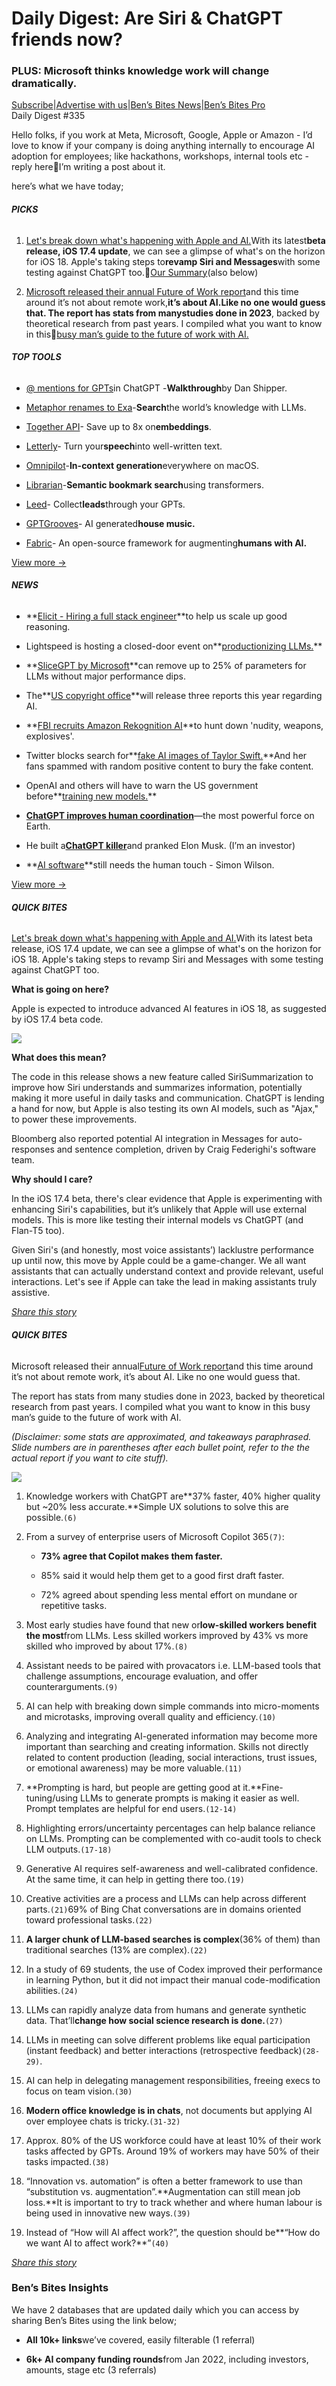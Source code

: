# Daily Digest: Are Siri & ChatGPT friends now?

### PLUS: Microsoft thinks knowledge work will change dramatically.

[S](https://bensbites.com?utm_source=bensbites\&utm_medium=referral\&utm_campaign=daily-digest-are-siri-chatgpt-friends-now)[ubscribe](https://bensbites.com?utm_source=bensbites\&utm_medium=referral\&utm_campaign=daily-digest-are-siri-chatgpt-friends-now)|[Advertise with us](https://grizzlyads.com/store/bens-bites?utm_source=bensbites\&utm_medium=referral\&utm_campaign=daily-digest-are-siri-chatgpt-friends-now)|[Ben’s Bites News](https://news.bensbites.co/?utm_source=bensbites\&utm_medium=referral\&utm_campaign=daily-digest-are-siri-chatgpt-friends-now)|[Ben’s Bites Pro](https://bensbites.beehiiv.com/upgrade)\
Daily Digest #335

Hello folks, if you work at Meta, Microsoft, Google, Apple or Amazon - I’d love to know if your company is doing anything internally to encourage AI adoption for employees; like hackathons, workshops, internal tools etc - reply here🙂I’m writing a post about it.

here’s what we have today;

###### **PICKS**

1. [Let's break down what's happening with Apple and AI.](https://9to5mac.com/2024/01/26/apple-siri-chatgpt-ios-18-development/?utm_source=bensbites\&utm_medium=referral\&utm_campaign=daily-digest-are-siri-chatgpt-friends-now)With its latest**beta release, iOS 17.4 update**, we can see a glimpse of what's on the horizon for iOS 18. Apple's taking steps to**revamp Siri and Messages**with some testing against ChatGPT too.🍿[Our Summary](https://bensbites.beehiiv.com/p/apples-doubling-ai-siri-messages)(also below)

2. [Microsoft released their annual Future of Work report](https://www.microsoft.com/en-us/research/uploads/prod/2023/12/NFWReport2023_v4.pdf?utm_source=bensbites\&utm_medium=referral\&utm_campaign=daily-digest-are-siri-chatgpt-friends-now)and this time around it’s not about remote work,**it’s about AI.**Like no one would guess that. The report has stats from many**studies done in 2023**, backed by theoretical research from past years. I compiled what you want to know in this🍿[busy man’s guide to the future of work with AI.](https://bensbites.beehiiv.com/p/19-insights-microsofts-future-work-report-2023)

###### **TOP TOOLS**

- [@ mentions for GPTs](https://twitter.com/danshipper/status/1751017376143794415?utm_source=bensbites\&utm_medium=referral\&utm_campaign=daily-digest-are-siri-chatgpt-friends-now)in ChatGPT -**Walkthrough**by Dan Shipper.

- [Metaphor renames to Exa](https://exa.ai/blog/announcing-exa?utm_source=bensbites\&utm_medium=referral\&utm_campaign=daily-digest-are-siri-chatgpt-friends-now)-**Search**the world’s knowledge with LLMs.

- [Together API](https://twitter.com/togethercompute/status/1750951706408722894?utm_source=bensbites\&utm_medium=referral\&utm_campaign=daily-digest-are-siri-chatgpt-friends-now)- Save up to 8x on**embeddings**.

- [Letterly](https://letterly.app/?utm_source=bensbites\&utm_medium=referral\&utm_campaign=daily-digest-are-siri-chatgpt-friends-now)- Turn your**speech**into well-written text.

- [Omnipilot](https://omnipilot.ai/?utm_source=bensbites\&utm_medium=referral\&utm_campaign=daily-digest-are-siri-chatgpt-friends-now)-**In-context generation**everywhere on macOS.

- [Librarian](https://github.com/oto-labs/librarian?utm_source=bensbites\&utm_medium=referral\&utm_campaign=daily-digest-are-siri-chatgpt-friends-now)-**Semantic bookmark search**using transformers.

- [Leed](https://getleed.com/?utm_source=bensbites\&utm_medium=referral\&utm_campaign=daily-digest-are-siri-chatgpt-friends-now)- Collect**leads**through your GPTs.

- [GPTGrooves](https://gptgrooves.vercel.app/?utm_source=bensbites\&utm_medium=referral\&utm_campaign=daily-digest-are-siri-chatgpt-friends-now)- AI generated**house music.**

- [Fabric](https://github.com/danielmiessler/fabric?utm_source=bensbites\&utm_medium=referral\&utm_campaign=daily-digest-are-siri-chatgpt-friends-now)- An open-source framework for augmenting**humans with AI.**

[View more →](https://news.bensbites.co/tags/show?utm_source=bensbites\&utm_medium=referral\&utm_campaign=daily-digest-are-siri-chatgpt-friends-now)

###### **NEWS**

- \*\*[Elicit - Hiring a full stack engineer](https://grnh.se/b040ec4d2us?utm_source=bensbites\&utm_medium=referral\&utm_campaign=daily-digest-are-siri-chatgpt-friends-now)\*\*to help us scale up good reasoning.

- Lightspeed is hosting a closed-door event on\*\*[productionizing LLMs.](https://kdta.io/llms-in-production-w_6?utm_source=bensbites\&utm_medium=referral\&utm_campaign=daily-digest-are-siri-chatgpt-friends-now)\*\*

- \*\*[SliceGPT by Microsoft](https://huggingface.co/papers/2401.15024?utm_source=bensbites\&utm_medium=referral\&utm_campaign=daily-digest-are-siri-chatgpt-friends-now)\*\*can remove up to 25% of parameters for LLMs without major performance dips.

- The\*\*[US copyright office](https://www.nytimes.com/2024/01/25/technology/ai-copyright-office-law.html?utm_source=bensbites\&utm_medium=referral\&utm_campaign=daily-digest-are-siri-chatgpt-friends-now)\*\*will release three reports this year regarding AI.

- \*\*[FBI recruits Amazon Rekognition AI](https://www.theregister.com/2024/01/26/fbi_amazon_rekognition/?utm_source=bensbites\&utm_medium=referral\&utm_campaign=daily-digest-are-siri-chatgpt-friends-now)\*\*to hunt down 'nudity, weapons, explosives'.

- Twitter blocks search for\*\*[fake AI images of Taylor Swift.](https://www.ft.com/content/0636eb58-eaa3-4d2c-ba22-e1a24c85da3f?utm_source=bensbites\&utm_medium=referral\&utm_campaign=daily-digest-are-siri-chatgpt-friends-now)\*\*And her fans spammed with random positive content to bury the fake content.

- OpenAI and others will have to warn the US government before\*\*[training new models.](https://www.wired.com/story/openai-tech-giants-us-government-ai-projects/?utm_source=bensbites\&utm_medium=referral\&utm_campaign=daily-digest-are-siri-chatgpt-friends-now)\*\*

- **[ChatGPT improves human coordination](https://every.to/chain-of-thought/chatgpt-unlocks-the-most-powerful-force-on-earth?utm_source=bensbites\&utm_medium=referral\&utm_campaign=daily-digest-are-siri-chatgpt-friends-now)**—the most powerful force on Earth.

- He built a[**ChatGPT killer**](https://www.youtube.com/watch?v=RRNvU05tjVc\&utm_source=bensbites\&utm_medium=referral\&utm_campaign=daily-digest-are-siri-chatgpt-friends-now)and pranked Elon Musk. (I’m an investor)

- \*\*[AI software](https://www.theregister.com/2024/01/24/willison_ai_software_development/?utm_source=bensbites\&utm_medium=referral\&utm_campaign=daily-digest-are-siri-chatgpt-friends-now)\*\*still needs the human touch - Simon Wilson.

[View more →](https://news.bensbites.co/tags/news/trending?utm_source=bensbites\&utm_medium=referral\&utm_campaign=daily-digest-are-siri-chatgpt-friends-now)

###### **QUICK BITES**

[Let's break down what's happening with Apple and AI.](https://9to5mac.com/2024/01/26/apple-siri-chatgpt-ios-18-development/?utm_source=bensbites\&utm_medium=referral\&utm_campaign=daily-digest-are-siri-chatgpt-friends-now)With its latest beta release, iOS 17.4 update, we can see a glimpse of what's on the horizon for iOS 18. Apple's taking steps to revamp Siri and Messages with some testing against ChatGPT too.

**What is going on here?**

Apple is expected to introduce advanced AI features in iOS 18, as suggested by iOS 17.4 beta code.

![](https://media.beehiiv.com/cdn-cgi/image/fit=scale-down,format=auto,onerror=redirect,quality=80/uploads/asset/file/b4725d21-2e8e-4838-bc64-128708e39342/image.png?t=1706527756)

**What does this mean?**

The code in this release shows a new feature called SiriSummarization to improve how Siri understands and summarizes information, potentially making it more useful in daily tasks and communication. ChatGPT is lending a hand for now, but Apple is also testing its own AI models, such as "Ajax," to power these improvements.

Bloomberg also reported potential AI integration in Messages for auto-responses and sentence completion, driven by Craig Federighi's software team.

**Why should I care?**

In the iOS 17.4 beta, there's clear evidence that Apple is experimenting with enhancing Siri's capabilities, but it’s unlikely that Apple will use external models. This is more like testing their internal models vs ChatGPT (and Flan-T5 too).

Given Siri's (and honestly, most voice assistants’) lacklustre performance up until now, this move by Apple could be a game-changer. We all want assistants that can actually understand context and provide relevant, useful interactions. Let's see if Apple can take the lead in making assistants truly assistive.

[*Share this story*](https://bensbites.beehiiv.com/p/apples-doubling-ai-siri-messages)

###### **QUICK BITES**

Microsoft released their annual[Future of Work report](https://www.microsoft.com/en-us/research/uploads/prod/2023/12/NFWReport2023_v4.pdf?utm_source=bensbites\&utm_medium=referral\&utm_campaign=daily-digest-are-siri-chatgpt-friends-now)and this time around it’s not about remote work, it’s about AI. Like no one would guess that.

The report has stats from many studies done in 2023, backed by theoretical research from past years. I compiled what you want to know in this busy man’s guide to the future of work with AI.

*(Disclaimer: some stats are approximated, and takeaways paraphrased. Slide numbers are in parentheses after each bullet point, refer to the the actual report if you want to cite stuff).*

![](https://media.beehiiv.com/cdn-cgi/image/fit=scale-down,format=auto,onerror=redirect,quality=80/uploads/asset/file/6cb186c7-06a5-4da4-b88d-8e1a186ee313/image.png?t=1706534618)

1. Knowledge workers with ChatGPT are\*\*37% faster, 40% higher quality but ~20% less accurate.\*\*Simple UX solutions to solve this are possible.`(6)`

2. From a survey of enterprise users of Microsoft Copilot 365`(7)`:

   - **73% agree that Copilot makes them faster.**

   - 85% said it would help them get to a good first draft faster.

   - 72% agreed about spending less mental effort on mundane or repetitive tasks.

3. Most early studies have found that new or**low-skilled workers benefit the most**from LLMs. Less skilled workers improved by 43% vs more skilled who improved by about 17%.`(8)`

4. Assistant needs to be paired with provacators i.e. LLM-based tools that challenge assumptions, encourage evaluation, and offer counterarguments.`(9)`

5. AI can help with breaking down simple commands into micro-moments and microtasks, improving overall quality and efficiency.`(10)`

6. Analyzing and integrating AI-generated information may become more important than searching and creating information. Skills not directly related to content production (leading, social interactions, trust issues, or emotional awareness) may be more valuable.`(11)`

7. \*\*Prompting is hard, but people are getting good at it.\*\*Fine-tuning/using LLMs to generate prompts is making it easier as well. Prompt templates are helpful for end users.`(12-14)`

8. Highlighting errors/uncertainty percentages can help balance reliance on LLMs. Prompting can be complemented with co-audit tools to check LLM outputs.`(17-18)`

9. Generative AI requires self-awareness and well-calibrated confidence. At the same time, it can help in getting there too.`(19)`

10. Creative activities are a process and LLMs can help across different parts.`(21)`69% of Bing Chat conversations are in domains oriented toward professional tasks.`(22)`

11. **A larger chunk of LLM-based searches is complex**(36% of them) than traditional searches (13% are complex).`(22)`

12. In a study of 69 students, the use of Codex improved their performance in learning Python, but it did not impact their manual code-modification abilities.`(24)`

13. LLMs can rapidly analyze data from humans and generate synthetic data. That’ll**change how social science research is done.**`(27)`

14. LLMs in meeting can solve different problems like equal participation (instant feedback) and better interactions (retrospective feedback)`(28-29)`.

15. AI can help in delegating management responsibilities, freeing execs to focus on team vision.`(30)`

16. **Modern office knowledge is in chats**, not documents but applying AI over employee chats is tricky.`(31-32)`

17. Approx. 80% of the US workforce could have at least 10% of their work tasks affected by GPTs. Around 19% of workers may have 50% of their tasks impacted.`(38)`

18. “Innovation vs. automation” is often a better framework to use than “substitution vs. augmentation”.\*\*Augmentation can still mean job loss.\*\*It is important to try to track whether and where human labour is being used in innovative new ways.`(39)`

19. Instead of “How will AI affect work?”, the question should be\*\*“How do we want AI to affect work?\*\*”`(40)`

[*Share this story*](https://bensbites.beehiiv.com/p/19-insights-microsofts-future-work-report-2023)

### Ben’s Bites Insights

We have 2 databases that are updated daily which you can access by sharing Ben’s Bites using the link below;

- **All 10k+ links**we’ve covered, easily filterable (1 referral)

- **6k+ AI company funding rounds**from Jan 2022, including investors, amounts, stage etc (3 referrals)

